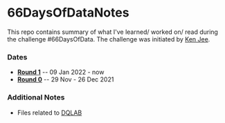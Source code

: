 # 66DaysOfDataNotes
This repo contains summary of what I've learned/ worked on/ read during the challenge #66DaysOfData. The challenge was initiated by [Ken Jee](https://twitter.com/KenJee_DS).

### Dates
* [**Round 1**](https://github.com/nitrataripin/66DaysOfDataNotes/blob/main/Round01.md)  --  09 Jan 2022 - now
* [**Round 0**](https://github.com/nitrataripin/66DaysOfDataNotes/blob/main/Round00.md)  --  29 Nov - 26 Dec 2021


### Additional Notes
* Files related to [DQLAB](https://github.com/nitrataripin/DQLAB)
